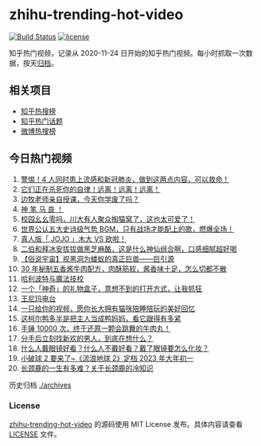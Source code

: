 # zhihu-trending-hot-video

[![Build Status](https://github.com/justjavac/zhihu-trending-hot-video/workflows/ci/badge.svg?branch=master)](https://github.com/justjavac/zhihu-trending-hot-video/actions)
[![license](https://img.shields.io/github/license/justjavac/zhihu-trending-hot-video)](https://github.com/justjavac/zhihu-trending-hot-video/blob/master/LICENSE)

知乎热门视频，记录从 2020-11-24 日开始的知乎热门视频。每小时抓取一次数据，按天[归档](./archives)。

## 相关项目

- [知乎热搜榜](https://github.com/justjavac/zhihu-trending-top-search)
- [知乎热门话题](https://github.com/justjavac/zhihu-trending-hot-questions)
- [微博热搜榜](https://github.com/justjavac/weibo-trending-hot-search)

## 今日热门视频

<!-- BEGIN -->
<!-- 最后更新时间 Sat Nov 28 2020 08:21:28 GMT+0800 (CST) -->
1. [警惕！4 人同时患上流感和新冠肺炎，做到这两点内容，可以救命！](https://www.zhihu.com/zvideo/1315765577240248320)
1. [它们正在杀死你的自律！远离！远离！远离！](https://www.zhihu.com/zvideo/1315737392952369152)
1. [边牧老师亲自授课，今天你学废了吗？](https://www.zhihu.com/zvideo/1315654767554113536)
1. [神 笔 马 良 ！](https://www.zhihu.com/zvideo/1315668806484721664)
1. [校园幺幺零吗，川大有人聚众掏猫窝了，这也太可爱了！](https://www.zhihu.com/zvideo/1315680060129685504)
1. [世界公认五大史诗级气势 BGM，只有战场才能配上的歌，燃爆全场！](https://www.zhihu.com/zvideo/1315577659074973696)
1. [真人版「 JOJO 」木大 VS 欧啦！](https://www.zhihu.com/zvideo/1315721041549598720)
1. [二伯和拜冰安拔拔做黑芝麻酪，这是什么神仙组合啊，口感细腻超好喝](https://www.zhihu.com/zvideo/1315707288435208192)
1. [【俗说宇宙】视黑洞为蝼蚁的真正巨兽——巨引源](https://www.zhihu.com/zvideo/1315473801439182848)
1. [30 年秘制五香酱牛肉配方，肉酥筋软，酱香味十足，怎么切都不散](https://www.zhihu.com/zvideo/1315676394190848000)
1. [哈利波特与魔法技校](https://www.zhihu.com/zvideo/1315764463610257408)
1. [一个「神奇」的礼物盒子，意想不到的打开方式，让我抓狂](https://www.zhihu.com/zvideo/1314896959414050816)
1. [王尼玛电台](https://www.zhihu.com/zvideo/1315753648999919616)
1. [一只给你的视频，愿你长大拥有猫咪陪睡陪玩的美好回忆](https://www.zhihu.com/zvideo/1315643329695383552)
1. [这柯尔鸭多半是把主人当成鸭妈妈，看它跟得有多紧](https://www.zhihu.com/zvideo/1315609797438537728)
1. [手锤 10000 次，终于还原一颗会跳舞的牛肉丸！](https://www.zhihu.com/zvideo/1314678613263220736)
1. [分手后立刻找新欢的男人，到底在想什么？](https://www.zhihu.com/zvideo/1315000171366424576)
1. [什么人戴眼镜好看？什么人不戴好看？戴了眼镜要怎么化妆？](https://www.zhihu.com/zvideo/1314619816858910720)
1. [小破球 2 要来了~《流浪地球 2》定档 2023 年大年初一](https://www.zhihu.com/zvideo/1315618625239994368)
1. [长颈鹿的一生有多难？关于长颈鹿的冷知识](https://www.zhihu.com/zvideo/1314638828427780096)
<!-- END -->

历史归档 [./archives](./archives)

### License

[zhihu-trending-hot-video](https://github.com/justjavac/zhihu-trending-hot-video) 的源码使用 MIT License 发布。具体内容请查看 [LICENSE](./LICENSE) 文件。
